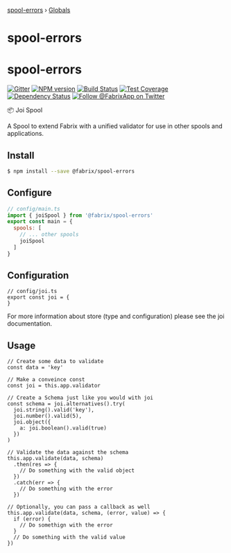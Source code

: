 [spool-errors](README.md) › [Globals](globals.md)

# spool-errors

# spool-errors

[![Gitter][gitter-image]][gitter-url]
[![NPM version][npm-image]][npm-url]
[![Build Status][ci-image]][ci-url]
[![Test Coverage][coverage-image]][coverage-url]
[![Dependency Status][daviddm-image]][daviddm-url]
[![Follow @FabrixApp on Twitter][twitter-image]][twitter-url]

:package: Joi Spool

A Spool to extend Fabrix with a unified validator for use in other spools and applications.

## Install
```sh
$ npm install --save @fabrix/spool-errors
```

## Configure

```js
// config/main.ts
import { joiSpool } from '@fabrix/spool-errors'
export const main = {
  spools: [
    // ... other spools
    joiSpool
  ]
}
```

## Configuration

```
// config/joi.ts
export const joi = {
}
```

For more information about store (type and configuration) please see the joi documentation.

## Usage

```
// Create some data to validate
const data = 'key'

// Make a conveince const 
const joi = this.app.validator

// Create a Schema just like you would with joi
const schema = joi.alternatives().try(
  joi.string().valid('key'),
  joi.number().valid(5),
  joi.object({
    a: joi.boolean().valid(true)
  })
)

// Validate the data against the schema
this.app.validate(data, schema)
  .then(res => {
    // Do something with the valid object
  })
  .catch(err => {
    // Do something with the error
  })

// Optionally, you can pass a callback as well  
this.app.validate(data, schema, (error, value) => {
  if (error) {
    // Do somethign with the error
  }
  // Do something with the valid value
})
```

[npm-image]: https://img.shields.io/npm/v/@fabrix/spool-errors.svg?style=flat-square
[npm-url]: https://npmjs.org/package/@fabrix/spool-errors
[ci-image]: https://img.shields.io/circleci/project/github/fabrix-app/spool-errors/master.svg
[ci-url]: https://circleci.com/gh/fabrix-app/spool-errors/tree/master
[daviddm-image]: http://img.shields.io/david/fabrix-app/spool-errors.svg?style=flat-square
[daviddm-url]: https://david-dm.org/fabrix-app/spool-errors
[gitter-image]: http://img.shields.io/badge/+%20GITTER-JOIN%20CHAT%20%E2%86%92-1DCE73.svg?style=flat-square
[gitter-url]: https://gitter.im/fabrix-app/fabrix
[twitter-image]: https://img.shields.io/twitter/follow/FabrixApp.svg?style=social
[twitter-url]: https://twitter.com/FabrixApp
[coverage-image]: https://img.shields.io/codeclimate/coverage/github/fabrix-app/spool-errors.svg?style=flat-square
[coverage-url]: https://codeclimate.com/github/fabrix-app/spool-errors/coverage
